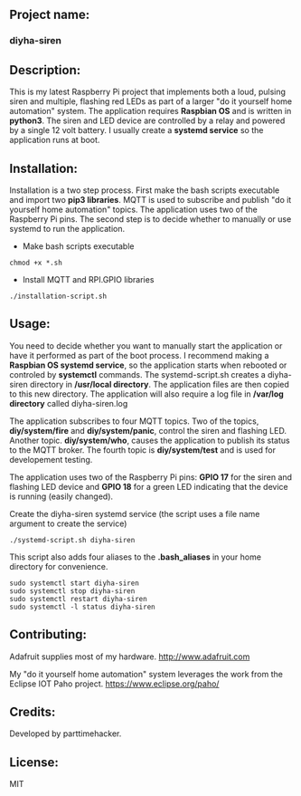## Project name: 

### diyha-siren

## Description: 
This is my latest Raspberry Pi project that implements both a loud, pulsing siren and multiple, flashing red LEDs as part of a larger "do it yourself home automation" system.  The application requires **Raspbian OS** and is written in **python3**. The siren and LED device are controlled by a relay and powered by a single 12 volt battery. I usually create a **systemd service** so the application runs at boot.

## Installation: 
Installation is a two step process. First make the bash scripts executable and  import two **pip3 libraries**. MQTT is used to subscribe and publish "do it yourself home automation" topics. The application uses two of the Raspberry Pi pins. The second step is to decide whether to manually or use systemd to run the application.

- Make bash scripts executable
```
chmod +x *.sh
```

- Install MQTT and RPI.GPIO libraries
```chmod +x *.sh
./installation-script.sh
```

## Usage: 
You need to decide whether you want to manually start the application or have it performed as part of the boot process. I recommend making a **Raspbian OS systemd service**, so the application starts when rebooted or controled by **systemctl** commands. The systemd-script.sh creates a diyha-siren directory in **/usr/local directory**. The application files are then copied to this new directory. The application will also require a log file in **/var/log directory** called diyha-siren.log

The application subscribes to four MQTT topics. Two of the topics, **diy/system/fire** and **diy/system/panic**, control the siren and flashing LED. Another topic. **diy/system/who**, causes the application to publish its status to the MQTT broker. The fourth topic is **diy/system/test** and is used for developement testing.

The application uses two of the Raspberry Pi pins: **GPIO 17** for the siren and flashing LED device and **GPIO 18** for a green LED indicating that the device is running (easily changed).

Create the diyha-siren systemd service (the script uses a file name argument to create the service)
```
./systemd-script.sh diyha-siren
```

This script also adds four aliases to the **.bash_aliases** in your home directory for convenience.
```
sudo systemctl start diyha-siren
sudo systemctl stop diyha-siren
sudo systemctl restart diyha-siren
sudo systemctl -l status diyha-siren
```

## Contributing: 

Adafruit supplies most of my hardware. http://www.adafruit.com

My "do it yourself home automation" system leverages the work from the Eclipse IOT Paho project. https://www.eclipse.org/paho/

## Credits: 
Developed by parttimehacker.

## License: 
MIT
